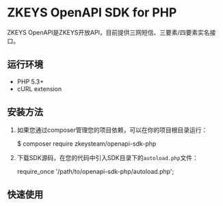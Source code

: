 # ZKEYS OpenAPI SDK for PHP

ZKEYS OpenAPI是ZKEYS开放API，目前提供三网短信、三要素/四要素实名接口。

## 运行环境

- PHP 5.3+
- cURL extension

## 安装方法

1. 如果您通过composer管理您的项目依赖，可以在你的项目根目录运行：

	$ composer require zkeysteam/openapi-sdk-php
	
2. 下载SDK源码，在您的代码中引入SDK目录下的`autoload.php`文件：

    require_once '/path/to/openapi-sdk-php/autoload.php';
	
## 快速使用

